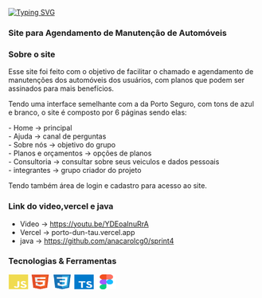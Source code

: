 [![Typing SVG](https://readme-typing-svg.herokuapp.com/?color=1E90FFF&size=35&center=true&vCenter=true&width=1000&lines=+Projeto+Porto+Seguro+2024+)](https://git.io/typing-svg)


### Site para Agendamento de Manutenção de Automóveis


### Sobre o site
<p>Esse site foi feito com o objetivo de facilitar o chamado e agendamento de manutenções dos automóveis dos usuários, com planos que podem ser assinados para mais benefícios.<p/>
<p>Tendo uma interface semelhante com a da Porto Seguro, com tons de azul e branco, o site é composto por 6 páginas sendo elas: </p>
<p>
- Home -> principal <br>
- Ajuda -> canal de perguntas <br>
- Sobre nós -> objetivo do grupo <br>
- Planos e orçamentos -> opções de planos <br>
- Consultoria -> consultar sobre seus veiculos e dados pessoais <br>
- integrantes -> grupo criador do projeto <br> 
</p>
<p>Tendo também área de login e cadastro para acesso ao site.</p>

### Link do video,vercel e java
- Video -> https://youtu.be/YDEoaInuRrA <br>
- Vercel ->  porto-dun-tau.vercel.app <br>
- java -> https://github.com/anacarolcg0/sprint4

### Tecnologias & Ferramentas
<div style="display: inline_block">
<img align="center" alt="Gabi-Js" height="30" width="40" src="https://raw.githubusercontent.com/devicons/devicon/master/icons/javascript/javascript-plain.svg">
<img align="center" alt="Gabi-HTML" height="30" width="40" src="https://raw.githubusercontent.com/devicons/devicon/master/icons/html5/html5-original.svg">
<img align="center" alt="Gabi-CSS" height="30" width="40" src="https://raw.githubusercontent.com/devicons/devicon/master/icons/css3/css3-original.svg">
<img align="center" alt="Gabi-typeS" height="30" width="40" src="https://raw.githubusercontent.com/devicons/devicon/master/icons/typescript/typescript-original.svg">
<img align="center" alt="Gabi-figma" height="30" width="40" src="https://raw.githubusercontent.com/devicons/devicon/master/icons/figma/figma-original.svg">
</div>